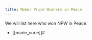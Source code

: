 ```yaml
---
title: Nobel Prize Winners in Peace
---
```


We will list here who won NPW in Peace.
* [[marie_curie]]#
